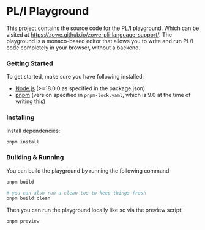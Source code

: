 # PL/I Playground

This project contains the source code for the PL/I playground. Which can be visited at https://zowe.github.io/zowe-pli-language-support/. The playground is a monaco-based editor that allows you to write and run PL/I code completely in your browser, without a backend.

### Getting Started

To get started, make sure you have following installed:

- [Node.js](https://nodejs.org/) (>=18.0.0 as specified in the package.json)
- [pnpm](https://pnpm.io/) (version specified in `pnpm-lock.yaml`, which is 9.0 at the time of writing this)

### Installing

Install dependencies:
```sh
pnpm install
```

### Building & Running

You can build the playground by running the following command:
```sh
pnpm build

# you can also run a clean too to keep things fresh
pnpm build:clean
```

Then you can run the playground locally like so via the preview script:
```sh
pnpm preview
```
